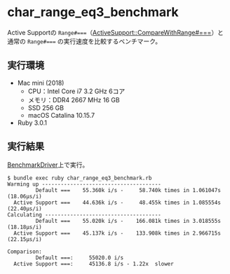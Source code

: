 # char\_range\_eq3\_benchmark

Active Supportの `Range#===`（[ActiveSupport::CompareWithRange#===](https://api.rubyonrails.org/classes/ActiveSupport/CompareWithRange.html#method-i-3D-3D-3D)）と通常の `Range#===` の実行速度を比較するベンチマーク。

## 実行環境

* Mac mini (2018)
    * CPU：Intel Core i7 3.2 GHz 6コア
    * メモリ：DDR4 2667 MHz 16 GB
    * SSD 256 GB
    * macOS Catalina 10.15.7
* Ruby 3.0.1

## 実行結果

[BenchmarkDriver](https://github.com/benchmark-driver/benchmark-driver)上で実行。

```
$ bundle exec ruby char_range_eq3_benchmark.rb
Warming up --------------------------------------
         Default ===    55.360k i/s -     58.740k times in 1.061047s (18.06μs/i)
  Active Support ===    44.636k i/s -     48.455k times in 1.085554s (22.40μs/i)
Calculating -------------------------------------
         Default ===    55.020k i/s -    166.081k times in 3.018555s (18.18μs/i)
  Active Support ===    45.137k i/s -    133.908k times in 2.966715s (22.15μs/i)

Comparison:
         Default ===:     55020.0 i/s
  Active Support ===:     45136.8 i/s - 1.22x  slower
```
